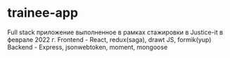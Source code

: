 # trainee-app

Full stack приложение выполненное в рамках стажировки в Justice-it в феврале 2022 г.
Frontend - React, redux(saga), drawt JS, formik(yup)
Backend - Express, jsonwebtoken, moment, mongoose 
